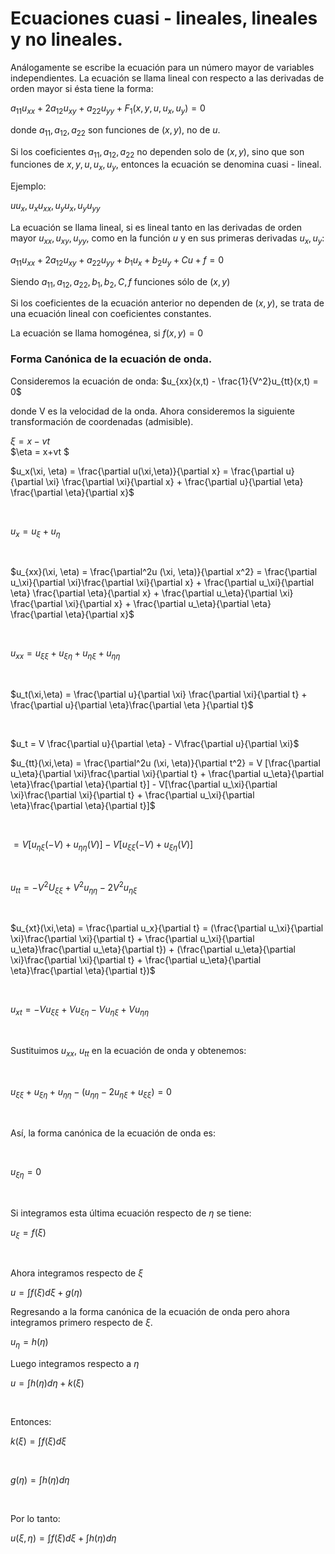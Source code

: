 # Ecuaciones cuasi - lineales, lineales y no lineales.
Análogamente se escribe la ecuación para un número mayor de variables independientes.
La ecuación se llama lineal con respecto a las derivadas de orden mayor si ésta tiene la forma:

$a_{11}u_{xx}+2a_{12}u_{xy} + a_{22}u_{yy} + F_{1} (x, y, u, u_x, u_y) = 0$

donde $a_{11}, a_{12}, a_{22}$ son funciones de $(x,y)$, no de $u$.

Si los coeficientes $a_{11}, a_{12}, a_{22}$ no dependen solo de $(x,y)$, sino que son funciones de $x, y, u, u_x, u_y$, entonces la ecuación se denomina cuasi - lineal.

Ejemplo:

  $uu_x, u_x u_{xx}, u_yu_x, u_yu_{yy}$

La ecuación se llama lineal, si es lineal tanto en las derivadas de orden mayor $u_{xx}, u_{xy}, u_{yy}$, como en la función $u$ y en sus primeras derivadas $u_x, u_y$:

$a_{11}u_{xx} + 2a_{12}u_{xy} + a_{22}u_{yy}+b_1u_x+b_2u_y+Cu+f = 0$

Siendo $a_{11}, a_{12}, a_{22}, b_1, b_2, C, f$ funciones sólo de $(x,y)$

Si los coeficientes de la ecuación anterior no dependen de $(x,y)$, se trata de una ecuación lineal con coeficientes constantes.

La ecuación se llama homogénea, si $f(x,y) = 0$

### Forma Canónica de la ecuación de onda.

Consideremos la ecuación de onda:
  $u_{xx}(x,t) - \frac{1}{V^2}u_{tt}(x,t) = 0$

donde V es la velocidad de la onda.
Ahora consideremos la siguiente transformación de coordenadas (admisible).

$\xi = x-vt$ <br>   $\eta = x+vt $

$u_x(\xi, \eta) = \frac{\partial u(\xi,\eta)}{\partial x} = \frac{\partial u}{\partial \xi} \frac{\partial \xi}{\partial x} + \frac{\partial u}{\partial \eta} \frac{\partial \eta}{\partial x}$

<br>

$u_x = u_\xi + u_\eta$

<br>

$u_{xx}(\xi, \eta) = \frac{\partial^2u (\xi, \eta)}{\partial x^2} = \frac{\partial u_\xi}{\partial \xi}\frac{\partial \xi}{\partial x} + \frac{\partial u_\xi}{\partial \eta} \frac{\partial \eta}{\partial x} + \frac{\partial u_\eta}{\partial \xi} \frac{\partial \xi}{\partial x} + \frac{\partial u_\eta}{\partial \eta} \frac{\partial \eta}{\partial x}$

<br>

$u_{xx} = u_{\xi\xi} + u_{\xi\eta} + u_{\eta\xi} + u_{\eta\eta}$

<br>

$u_t(\xi,\eta) = \frac{\partial u}{\partial \xi} \frac{\partial \xi}{\partial t} + \frac{\partial u}{\partial \eta}\frac{\partial \eta }{\partial t}$

<br>

$u_t = V \frac{\partial u}{\partial \eta} - V\frac{\partial u}{\partial \xi}$

<bt>

$u_{tt}(\xi,\eta) = \frac{\partial^2u (\xi, \eta)}{\partial t^2} = V [\frac{\partial u_\eta}{\partial \xi}\frac{\partial \xi}{\partial t} + \frac{\partial u_\eta}{\partial \eta}\frac{\partial \eta}{\partial t}] - V[\frac{\partial u_\xi}{\partial \xi}\frac{\partial \xi}{\partial t} + \frac{\partial u_\xi}{\partial \eta}\frac{\partial \eta}{\partial t}]$

<br>

$=  V[u_{\eta\xi}(-V) +  u_{\eta\eta}(V)] - V[u_{\xi\xi}(-V) + u_{\xi\eta}(V)]$ 

<br>

$u_{tt}= -V^2 U_{\xi\xi} + V^2 u_{\eta\eta} - 2V^2u_{\eta\xi}$

<br>

$u_{xt}(\xi,\eta) = \frac{\partial u_x}{\partial t} = (\frac{\partial u_\xi}{\partial \xi}\frac{\partial \xi}{\partial t} + \frac{\partial u_\xi}{\partial u_\eta}\frac{\partial u_\eta}{\partial t}) + (\frac{\partial u_\eta}{\partial \xi}\frac{\partial \xi}{\partial t} + \frac{\partial u_\eta}{\partial \eta}\frac{\partial \eta}{\partial t})$

<br>

$u_{xt} = -Vu_{\xi\xi} + Vu_{\xi\eta} - Vu_{\eta\xi} + Vu_{\eta\eta}$

<br>

Sustituimos $u_{xx}$, $u_{tt}$ en la ecuación de onda y obtenemos:

<br> 

$u_{\xi\xi} + u_{\xi\eta} + u_{\eta\eta} - (u_{\eta\eta} - 2u_{\eta\xi} + u_{\xi\xi}) = 0$

<br>

Así, la forma canónica de la ecuación de onda es:

<br>

$u_{\xi\eta} = 0$

<br>

Si integramos esta última ecuación respecto de $\eta$ se tiene:

$u_\xi = f(\xi)$

<br>

Ahora integramos respecto de $\xi$

$u = \int f(\xi) d\xi + g(\eta)$

Regresando a la forma canónica de la ecuación de onda pero ahora integramos primero respecto de $\xi$.

$u_\eta = h(\eta)$

Luego integramos respecto a $\eta$

$u = \int h(\eta) d\eta + k(\xi)$

<br>

Entonces:

$k(\xi) = \int f(\xi) d\xi$

<br>

$g(\eta) = \int h(\eta) d\eta$

<br>

Por lo tanto:

$u(\xi, \eta) = \int f(\xi) d\xi + \int h(\eta) d\eta$